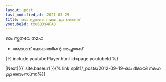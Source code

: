 ```yaml
---
layout: post
last_modified_at: 2021-03-29
title: ഓം സ്തനവേ നമഹ ൧൧ ടൈംസ്
youtubeId: txu6Q3s4FA0
---
```

 
 
 ഓം സ്തനവേ നമഹ 
 
 -  ആരാണ് ലോകത്തിന്റെ അച്ചുതണ്ട് 
 
  
 
  
 
 
 
 
 
 


{% include youtubePlayer.html id=page.youtubeId %}
 
[Next]({{ site.baseurl }}{% link  split1/_posts/2012-09-19-ഓം ഭീമായി നമഹ ൧൧ ടൈംസ്.md%})
 
